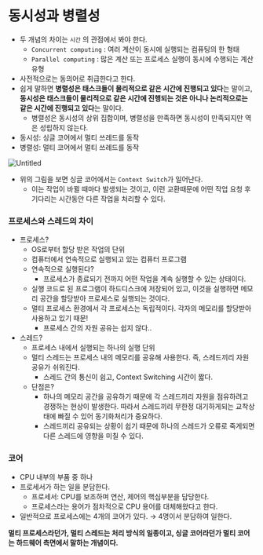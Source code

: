 # 동시성과 병렬성

- 두 개념의 차이는 `시간` 의 관점에서 봐야 한다.
    - `Concurrent computing` : 여러 계산이 동시에 실행되는 컴퓨팅의 한 형태
    - `Parallel computing` : 많은 계산 또는 프로세스 실행이 동시에 수행되는 계산 유형
- 사전적으로는 동의어로 취급한다고 한다.
- 쉽게 말하면 **병렬성은 태스크들이 물리적으로 같은 시간에 진행되고 있다**는 말이고, **동시성은 태스크들이 물리적으로 같은 시간에 진행되는 것은 아니나 논리적으로는 같은 시간에 진행되고 있다**는 말이다.
    - 병렬성은 동시성의 상위 집합이며, 병렬성을 만족하면 동시성이 만족되지만 역은 성립하지 않는다.
- 동시성: 싱글 코어에서 멀티 쓰레드를 동작
- 병렬성: 멀티 코어에서 멀티 쓰레드를 동작

![Untitled](https://s3-us-west-2.amazonaws.com/secure.notion-static.com/d40d3b17-d187-407a-8396-1a6beb80fd44/Untitled.png)

- 위의 그림을 보면 싱글 코어에서는 `Context Switch`가 일어난다.
    - 이는 작업이 바뀔 때마다 발생되는 것이고, 이런 교환때문에 어떤 작업 요청 후 기다리는 시간동안 다른 작업을 처리할 수 있다.

### 프로세스와 스레드의 차이

- 프로세스?
    - OS로부터 할당 받은 작업의 단위
    - 컴퓨터에서 연속적으로 실행되고 있는 컴퓨터 프로그램
    - 연속적으로 실행된다?
        - 프로세스가 종료되기 전까지 어떤 작업을 계속 실행할 수 있는 상태이다.
    - 실행 코드로 된 프로그램이 하드디스크에 저장되어 있고, 이것을 실행하면 메모리 공간을 할당받아 프로세스로 실행되는 것이다.
    - 멀티 프로세스 환경에서 각 프로세스는 독립적이다. 각자의 메모리를 할당받아 사용하고 있기 때문!
        - 프로세스 간의 자원 공유는 쉽지 않다..
- 스레드?
    - 프로세스 내에서 실행되는 하나의 실행 단위
    - 멀티 스레드는 프로세스 내의 메모리를 공유해 사용한다. 즉, 스레드끼리 자원 공유가 쉬워진다.
        - 스레드 간의 통신이 쉽고, Context Switching 시간이 짧다.
    - 단점은?
        - 하나의 메모리 공간을 공유하기 때문에 각 스레드끼리 자원을 점유하려고 경쟁하는 현상이 발생한다. 따라서 스레드끼리 무한정 대기하게되는 교착상태에 빠질 수 있어 동기화처리가 중요하다.
        - 스레드끼리 공유되는 상황이 쉽기 때문에 하나의 스레드가 오류로 죽게되면 다른 스레드에 영향을 미칠 수 있다.

### 코어

- CPU 내부의 부품 중 하나
- 프로세서가 하는 일을 분담한다.
    - 프로세서: CPU를 보조하며 연산, 제어의 핵심부분을 담당한다.
    - 프로세스라는 용어가 점차적으로 CPU 용어를 대체해왔다고 한다.
- 일반적으로 프로세스에는 4개의 코어가 있다. → 4명이서 분담하여 일한다.

**멀티 프로세스라던가, 멀티 스레드는 처리 방식의 일종이고, 싱글 코어라던가 멀티 코어는 하드웨어 측면에서 말하는 개념이다.**